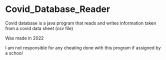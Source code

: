 # Covid_Database_Reader
Covid database is a java program that reads and writes information taken from a covid data sheet (csv file)

Was made in 2022

I am not responsible for any cheating done with this program if assigned by a school
